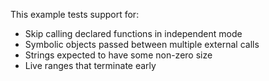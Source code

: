 This example tests support for:

* Skip calling declared functions in independent mode
* Symbolic objects passed between multiple external calls
* Strings expected to have some non-zero size
* Live ranges that terminate early
